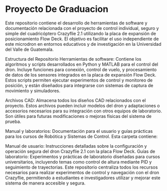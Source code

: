 # Proyecto De Graduacion
Este repositorio contiene el desarrollo de herramientas de software y documentación relacionada con el proyecto de control  individual, seguro y simple del cuadricóptero Crazyflie 2.1 utilizando la placa de expansión de posicionamiento Flow Deck. El objetivo es facilitar el uso independiente de este microdron en entornos educativos y de investigación en la Universidad del Valle de Guatemala.

Estructura del Repositorio
Herramientas de software: Contiene los algoritmos y scripts desarrollados en Python y MATLAB para el control del dron. Incluye funciones para conexión, control de vuelo, y procesamiento de datos de los sensores integrados en la placa de expansión Flow Deck. Estos scripts permiten ejecutar experimentos de control y monitoreo de posición, y están diseñados para integrarse con sistemas de captura de movimiento y simuladores.

Archivos CAD: Almacena todos los diseños CAD relacionados con el proyecto. Estos archivos pueden incluir modelos del dron y adaptaciones o accesorios necesarios para su integración con otros equipos de laboratorio. Son útiles para futuras modificaciones o mejoras físicas del sistema de prueba.

Manual y laboratorios: Documentación para el usuario y guías prácticas para los cursos de Robótica y Sistemas de Control. Esta carpeta contiene:

Manual de usuario: Instrucciones detalladas sobre la configuración y operación segura del dron Crazyflie 2.1 con la placa Flow Deck.
Guías de laboratorio: Experimentos y prácticas de laboratorio diseñadas para cursos universitarios, incluyendo temas como control de altura mediante PID y seguimiento de trayectorias.
Este repositorio centraliza todos los recursos necesarios para realizar experimentos de control y navegación con el dron Crazyflie, permitiendo a estudiantes e investigadores utilizar y mejorar este sistema de manera accesible y segura.
